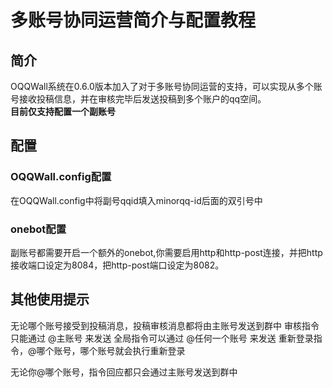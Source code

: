 # 多账号协同运营简介与配置教程
## 简介
OQQWall系统在0.6.0版本加入了对于多账号协同运营的支持，可以实现从多个账号接收投稿信息，并在审核完毕后发送投稿到多个账户的qq空间。
<br/>**目前仅支持配置一个副账号**
## 配置
### OQQWall.config配置
在OQQWall.config中将副号qqid填入minorqq-id后面的双引号中
### onebot配置
副账号都需要开启一个额外的onebot,你需要启用http和http-post连接，并把http接收端口设定为8084，把http-post端口设定为8082。

## 其他使用提示
无论哪个账号接受到投稿消息，投稿审核消息都将由主账号发送到群中
审核指令只能通过 @主账号 来发送
全局指令可以通过 @任何一个账号 来发送
重新登录指令，@哪个账号，哪个账号就会执行重新登录

无论你@哪个账号，指令回应都只会通过主账号发送到群中

